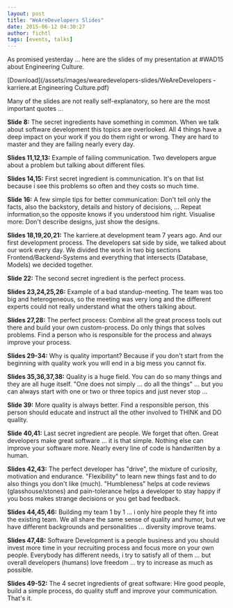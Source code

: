 ```yaml
---
layout: post
title: "WeAreDevelopers Slides"
date: 2015-06-12 04:30:27
author: fichtl
tags: [events, talks]
---
```

As promised yesterday ... here are the slides of my presentation at #WAD15 about Engineering Culture.

<!--more-->

[Download](/assets/images/wearedevelopers-slides/WeAreDevelopers - karriere.at Engineering Culture.pdf)

Many of the slides are not really self-explanatory, so here are the most important quotes ...

__Slide 8:__ The secret ingredients have something in common. When we talk about software development this topics are overlooked. All 4 things have a deep impact on your work if you do them right or wrong. They are hard to master and they are failing nearly every day.

__Slides 11,12,13:__ Example of failing communication. Two developers argue about a problem but talking about different files.

__Slides 14,15:__ First secret ingredient is communication. It's on that list because i see this problems so often and they costs so much time.

__Slide 16:__ A few simple tips for better communication: Don't tell only the facts, also the backstory, details and history of decisions, ... Repeat information,so the opposite knows if you understood him right. Visualise more: Don't describe designs, just show the designs.

__Slides 18,19,20,21:__ The karriere.at development team 7 years ago. And our first development process. The developers sat side by side, we talked about our work every day. We divided the work in two big sections Frontend/Backend-Systems and everything that intersects (Database, Models) we decided together.

__Slide 22:__ The second secret ingredient is the perfect process.

__Slides 23,24,25,26:__ Example of a bad standup-meeting. The team was too big and heterogeneous, so the meeting was very long and the different experts could not really understand what the others talking about.

__Slides 27,28:__ The perfect process: Combine all the great process tools out there and build your own custom-process. Do only things that solves problems. Find a person who is responsible for the process and always improve your process.

__Slides 29-34:__ Why is quality important? Because if you don't start from the beginning with quality work you will end in a big mess you cannot fix.

__Slides 35,36,37,38:__ Quality is a huge field. You can do so many things and they are all huge itself. "One does not simply ... do all the things" ... but you can always start with one or two or three topics and just never stop ...

__Slide 39:__ More quality is always better. Find a responsible person, this person should educate and instruct all the other involved to THINK and DO quality.

__Slide 40,41:__ Last secret ingredient are people. We forget that often. Great developers make great software ... it is that simple. Nothing else can improve your software more. Nearly every line of code is handwritten by a human.

__Slides 42,43:__ The perfect developer has "drive", the mixture of curiosity, motivation and endurance. "Flexibility" to learn new things fast and to do also things you don't like (much). "Humbleness" helps at code reviews (glasshouse/stones) and pain-tolerance helps a developer to stay happy if you boss makes strange decisions or you get bad feedback.

__Slides 44,45,46:__  Building my team 1 by 1 ... i only hire people they fit into the existing team. We all share the same sense of quality and humor, but we have different backgrounds and personalities ... diversity improve teams.

__Slides 47,48:__ Software Development is a people business and you should invest more time in your recruiting process and focus more on your own people. Everybody has different needs, i try to satisfy all of them ... but overall developers (humans) love freedom ... try to increase as much as possible.

__Slides 49-52:__ The 4 secret ingredients of great software: Hire good people, build a simple process, do quality stuff and improve your communication. That's it.
